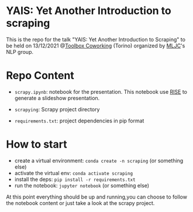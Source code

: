 # YAIS: Yet Another Introduction to scraping

This is the repo for the talk "YAIS: Yet Another Introduction to Scraping" to be held on 13/12/2021 @[Toolbox Coworking](https://toolboxcoworking.com/) (Torino) organized by [MLJC](https://www.mljc.it/)'s NLP group.

# Repo Content

* `scrapy.ipynb`: notebook for the presentation. This notebook use [RISE](https://rise.readthedocs.io/en/stable/) to generate a slideshow presentation.

* `scrapying`: Scrapy project directory

* `requirements.txt`: project dependencies in pip format


# How to start

* create a virtual environment: `conda create -n scraping` (or something else)
* activate the virtual env: `conda activate scraping`
* install the deps: `pip install -r requirements.txt`
* run the notebook: `jupyter notebook` (or something else)

At this point everything should be up and running,you can choose to follow the notebook content or just take a look at the scrapy project.
